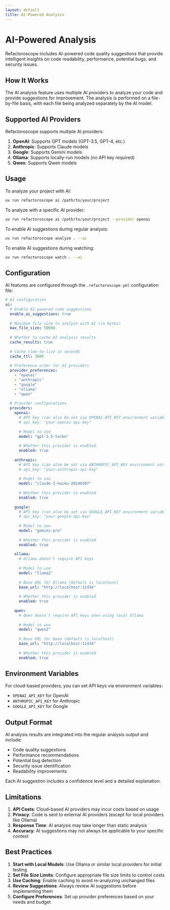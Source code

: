 ```yaml
---
layout: default
title: AI-Powered Analysis
---
```


# AI-Powered Analysis

Refactoroscope includes AI-powered code quality suggestions that provide intelligent insights on code readability, performance, potential bugs, and security issues.

## How It Works

The AI analysis feature uses multiple AI providers to analyze your code and provide suggestions for improvement. The analysis is performed on a file-by-file basis, with each file being analyzed separately by the AI model.

## Supported AI Providers

Refactoroscope supports multiple AI providers:

1. **OpenAI**: Supports GPT models (GPT-3.5, GPT-4, etc.)
2. **Anthropic**: Supports Claude models
3. **Google**: Supports Gemini models
4. **Ollama**: Supports locally-run models (no API key required)
5. **Qwen**: Supports Qwen models

## Usage

To analyze your project with AI:

```bash
uv run refactoroscope ai /path/to/your/project
```

To analyze with a specific AI provider:

```bash
uv run refactoroscope ai /path/to/your/project --provider openai
```

To enable AI suggestions during regular analysis:

```bash
uv run refactoroscope analyze . --ai
```

To enable AI suggestions during watching:

```bash
uv run refactoroscope watch . --ai
```

## Configuration

AI features are configured through the `.refactoroscope.yml` configuration file:

```yaml
# AI configuration
ai:
  # Enable AI-powered code suggestions
  enable_ai_suggestions: true
  
  # Maximum file size to analyze with AI (in bytes)
  max_file_size: 50000
  
  # Whether to cache AI analysis results
  cache_results: true
  
  # Cache time-to-live in seconds
  cache_ttl: 3600
  
  # Preference order for AI providers
  provider_preferences:
    - "openai"
    - "anthropic"
    - "google"
    - "ollama"
    - "qwen"
  
  # Provider configurations
  providers:
    openai:
      # API key (can also be set via OPENAI_API_KEY environment variable)
      # api_key: "your-openai-api-key"
      
      # Model to use
      model: "gpt-3.5-turbo"
      
      # Whether this provider is enabled
      enabled: true
    
    anthropic:
      # API key (can also be set via ANTHROPIC_API_KEY environment variable)
      # api_key: "your-anthropic-api-key"
      
      # Model to use
      model: "claude-3-haiku-20240307"
      
      # Whether this provider is enabled
      enabled: true
    
    google:
      # API key (can also be set via GOOGLE_API_KEY environment variable)
      # api_key: "your-google-api-key"
      
      # Model to use
      model: "gemini-pro"
      
      # Whether this provider is enabled
      enabled: true
    
    ollama:
      # Ollama doesn't require API keys
      
      # Model to use
      model: "llama2"
      
      # Base URL for Ollama (default is localhost)
      base_url: "http://localhost:11434"
      
      # Whether this provider is enabled
      enabled: true
    
    qwen:
      # Qwen doesn't require API keys when using local Ollama
      
      # Model to use
      model: "qwen2"
      
      # Base URL for Qwen (default is localhost)
      base_url: "http://localhost:11434"
      
      # Whether this provider is enabled
      enabled: true
```

## Environment Variables

For cloud-based providers, you can set API keys via environment variables:

- `OPENAI_API_KEY` for OpenAI
- `ANTHROPIC_API_KEY` for Anthropic
- `GOOGLE_API_KEY` for Google

## Output Format

AI analysis results are integrated into the regular analysis output and include:

- Code quality suggestions
- Performance recommendations
- Potential bug detection
- Security issue identification
- Readability improvements

Each AI suggestion includes a confidence level and a detailed explanation.

## Limitations

1. **API Costs**: Cloud-based AI providers may incur costs based on usage
2. **Privacy**: Code is sent to external AI providers (except for local providers like Ollama)
3. **Response Time**: AI analysis may take longer than static analysis
4. **Accuracy**: AI suggestions may not always be applicable to your specific context

## Best Practices

1. **Start with Local Models**: Use Ollama or similar local providers for initial testing
2. **Set File Size Limits**: Configure appropriate file size limits to control costs
3. **Use Caching**: Enable caching to avoid re-analyzing unchanged files
4. **Review Suggestions**: Always review AI suggestions before implementing them
5. **Configure Preferences**: Set up provider preferences based on your needs and budget